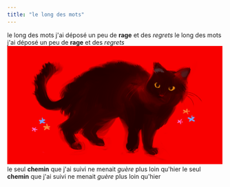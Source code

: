 ```yaml
---
title: "le long des mots"
---
```

le long des mots
j'ai déposé
un peu de **rage**
et des *regrets*
le long des mots
j'ai déposé
un peu de **rage**
et des *regrets*
![chat noir sur fond rouge](/images/tumblr_oxsg836sf01r85hlio1_500.png)
le seul **chemin**
que j'ai suivi
ne menait *guère*
plus loin qu'hier 
le seul **chemin**
que j'ai suivi
ne menait *guère*
plus loin qu'hier 